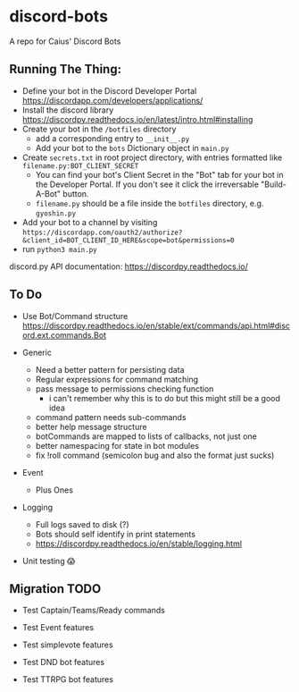 # discord-bots
A repo for Caius' Discord Bots

## Running The Thing:
* Define your bot in the Discord Developer Portal https://discordapp.com/developers/applications/
* Install the discord library https://discordpy.readthedocs.io/en/latest/intro.html#installing
* Create your bot in the `/botfiles` directory 
	* add a corresponding entry to `__init__.py`
	* Add your bot to the `bots` Dictionary object in `main.py`
* Create `secrets.txt` in root project directory, with entries formatted like `filename.py:BOT_CLIENT_SECRET` 
	* You can find your bot's Client Secret in the "Bot" tab for your bot in the Developer Portal. If you don't see it click the irreversable "Build-A-Bot" button.
	* `filename.py` should be a file inside the `botfiles` directory, e.g. `gyoshin.py`
* Add your bot to a channel by visiting `https://discordapp.com/oauth2/authorize?&client_id=BOT_CLIENT_ID_HERE&scope=bot&permissions=0`
* run `python3 main.py`

discord.py API documentation: https://discordpy.readthedocs.io/

## To Do
* Use Bot/Command structure https://discordpy.readthedocs.io/en/stable/ext/commands/api.html#discord.ext.commands.Bot

* Generic
  * Need a better pattern for persisting data
  * Regular expressions for command matching
  * pass message to permissions checking function
  	* i can't remember why this is to do but this might still be a good idea
  * command pattern needs sub-commands
  * better help message structure
  * botCommands are mapped to lists of callbacks, not just one
  * better namespacing for state in bot modules
  * fix !roll command (semicolon bug and also the format just sucks)
* Event
  * Plus Ones
* Logging
  * Full logs saved to disk (?)
  * Bots should self identify in print statements
  * https://discordpy.readthedocs.io/en/stable/logging.html
* Unit testing :scream:




## Migration TODO
* Test Captain/Teams/Ready commands
* Test Event features
* Test simplevote features


* Test DND bot features
* Test TTRPG bot features
